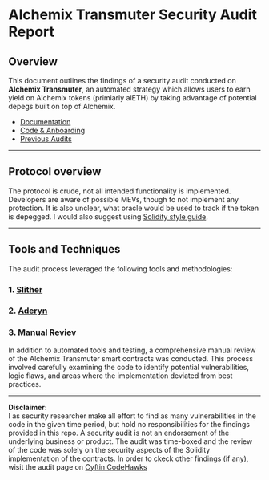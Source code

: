 # Alchemix Transmuter Security Audit Report

## Overview

This document outlines the findings of a security audit conducted on **Alchemix Transmuter**, an automated strategy which allows users to earn yield on Alchemix tokens (primiarly alETH) by taking advantage of potential depegs built on top of Alchemix.

- [Documentation](https://docs.alchemix.fi/)
- [Code & Anboarding](https://github.com/Cyfrin/2024-12-alchemix)
- [Previous Audits](https://github.com/Cyfrin/2024-12-alchemix/issues/1)

---

## Protocol overview

The protocol is crude, not all intended functionality is implemented. Developers are aware of possible MEVs, though fo not implement any protection. It is also unclear, what oracle would be used to track if the token is depegged. I would also suggest using [Solidity style guide](https://docs.soliditylang.org/en/latest/style-guide.html).

---

## Tools and Techniques

The audit process leveraged the following tools and methodologies:

### 1. **[Slither](https://github.com/crytic/slither)**  

### 2. **[Aderyn](https://github.com/Cyfrin/aderyn)**  

### 3. **Manual Reviev**
In addition to automated tools and testing, a comprehensive manual review of the Alchemix Transmuter smart contracts was conducted. This process involved carefully examining the code to identify potential vulnerabilities, logic flaws, and areas where the implementation deviated from best practices.

---

**Disclaimer:**  
I as security researcher make all effort to find as many vulnerabilities in the code in the given time period,
but hold no responsibilities for the findings provided in this repo. A security audit is not an
endorsement of the underlying business or product. The audit was time-boxed and the review of the code
was solely on the security aspects of the Solidity implementation of the contracts. In order to ckeck other findings (if any), wisit the audit page on [Cyftin CodeHawks](https://codehawks.cyfrin.io/c/2024-12-alchemix/submissions/?filterCommunityJudgingDecision=%5B0%2C100%5D&filterCommunityJudgingMinVotes=0&filterDone=%7B%22value%22%3A%22all%22%2C%22label%22%3A%22-%22%7D&filterSelectedForReport=%7B%22value%22%3A%22all%22%2C%22label%22%3A%22-%22%7D&filterSeverity=%5B%7B%22value%22%3A%22high%22%2C%22label%22%3A%22High%22%2C%22disabled%22%3Afalse%7D%2C%7B%22value%22%3A%22medium%22%2C%22label%22%3A%22Medium%22%2C%22disabled%22%3Afalse%7D%2C%7B%22value%22%3A%22low%22%2C%22label%22%3A%22Low%22%2C%22disabled%22%3Afalse%7D%2C%7B%22value%22%3A%22unknown%22%2C%22label%22%3A%22Unknown%22%2C%22disabled%22%3Afalse%7D%5D&filterTags=%255B%255D&filterValidated=%7B%22value%22%3A%22all%22%2C%22label%22%3A%22All%22%7D&page=1&search=)


